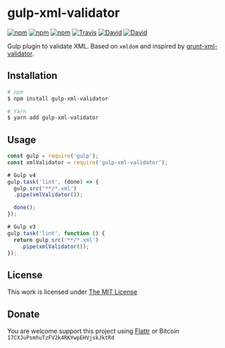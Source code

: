 # gulp-xml-validator

[![npm](https://img.shields.io/npm/l/gulp-xml-validator.svg?style=flat-square)](https://www.npmjs.org/package/gulp-xml-validator)
[![npm](https://img.shields.io/npm/v/gulp-xml-validator.svg?style=flat-square)](https://www.npmjs.org/package/gulp-xml-validator)
[![npm](https://img.shields.io/npm/dm/gulp-xml-validator.svg?style=flat-square)](https://www.npmjs.org/package/gulp-xml-validator)
[![Travis](https://img.shields.io/travis/idleberg/gulp-xml-validator.svg?style=flat-square)](https://travis-ci.org/idleberg/gulp-xml-validator)
[![David](https://img.shields.io/david/idleberg/gulp-xml-validator.svg?style=flat-square)](https://david-dm.org/idleberg/gulp-xml-validator)
[![David](https://img.shields.io/david/dev/idleberg/gulp-xml-validator.svg?style=flat-square)](https://david-dm.org/idleberg/gulp-xml-validator?type=dev)

Gulp plugin to validate XML. Based on `xmldom` and inspired by [grunt-xml-validator](https://github.com/kajyr/grunt-xml-validator).

## Installation

```sh
# npm
$ npm install gulp-xml-validator

# Yarn
$ yarn add gulp-xml-validator
```

## Usage

```js
const gulp = require('gulp');
const xmlValidator = require('gulp-xml-validator');

# Gulp v4
gulp.task('lint', (done) => {
  gulp.src('**/*.xml')
  .pipe(xmlValidator());

  done();
});

# Gulp v3
gulp.task('lint', function () {
  return gulp.src('**/*.xml')
    .pipe(xmlValidator());
});
```

## License

This work is licensed under [The MIT License](https://opensource.org/licenses/MIT)

## Donate

You are welcome support this project using [Flattr](https://flattr.com/submit/auto?user_id=idleberg&url=https://github.com/idleberg/gulp-xml-validator) or Bitcoin `17CXJuPsmhuTzFV2k4RKYwpEHVjskJktRd`
